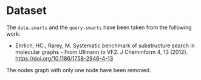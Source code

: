 # Dataset
The `data.smarts` and the `query.smarts` have been taken from the following work:
- Ehrlich, HC., Rarey, M. Systematic benchmark of substructure search in molecular graphs - From Ullmann to VF2. J Cheminform 4, 13 (2012). https://doi.org/10.1186/1758-2946-4-13

The nodes graph with only one node have been removed.